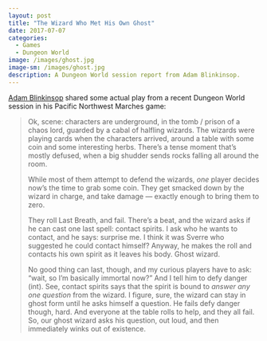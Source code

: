 ```yaml
---
layout: post
title: "The Wizard Who Met His Own Ghost"
date: 2017-07-07
categories:
  - Games
  - Dungeon World
image: /images/ghost.jpg
image-sm: /images/ghost.jpg
description: A Dungeon World session report from Adam Blinkinsop.
---
```


[Adam Blinkinsop](https://plus.google.com/+AdamBlinkinsop) shared some actual play from a recent Dungeon World session in his Pacific Northwest Marches game:

> Ok, scene: characters are underground, in the tomb / prison of a chaos lord, guarded by a cabal of halfling wizards. The wizards were playing cards when the characters arrived, around a table with some coin and some interesting herbs. There’s a tense moment that’s mostly defused, when a big shudder sends rocks falling all around the room.
> 
> While most of them attempt to defend the wizards, _one_ player decides now’s the time to grab some coin. They get smacked down by the wizard in charge, and take damage — exactly enough to bring them to zero.
>
> They roll Last Breath, and fail. There’s a beat, and the wizard asks if he can cast one last spell: contact spirits. I ask who he wants to contact, and he says: surprise me. I think it was Sverre who suggested he could contact himself? Anyway, he makes the roll and contacts his own spirit as it leaves his body. Ghost wizard.
> 
> No good thing can last, though, and my curious players have to ask: “wait, so I’m basically immortal now?” And I tell him to defy danger (int). See, contact spirits says that the spirit is bound to _answer any one question_ from the wizard. I figure, sure, the wizard can stay in ghost form until he asks himself a question. He fails defy danger though, hard. And everyone at the table rolls to help, and they all fail. So, our ghost wizard asks his question, out loud, and then immediately winks out of existence.
